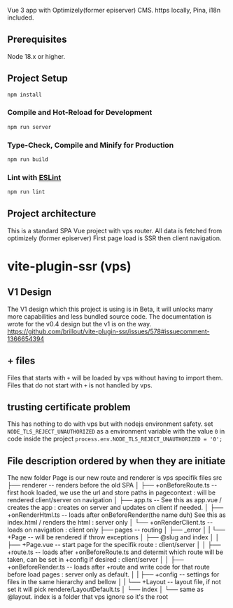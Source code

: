 Vue 3 app with Optimizely(former episerver) CMS.
https locally, Pina, i18n included.

## Prerequisites

Node 18.x or higher.

## Project Setup

```sh
npm install
```

### Compile and Hot-Reload for Development

```sh
npm run server 
```

### Type-Check, Compile and Minify for Production

```sh
npm run build
```

### Lint with [ESLint](https://eslint.org/)

```sh
npm run lint
```

## Project architecture

This is a standard SPA Vue project with vps router.
All data is fetched from optimizely (former episerver)
First page load is SSR then client navigation.

# vite-plugin-ssr (vps)

## V1 Design
The V1 design which this project is using is in Beta, it will unlocks many more capabilities and less bundled source code.
The documentation is wrote for the v0.4 design but the v1 is on the way. https://github.com/brillout/vite-plugin-ssr/issues/578#issuecomment-1366654394

## + files
Files that starts with `+` will be loaded by vps without having to import them.
Files that do not start with `+` is not handled by vps.

## trusting certificate problem
This has nothing to do with vps but with nodejs environment safety.
set `NODE_TLS_REJECT_UNAUTHORIZED` as a environment variable with the value `0`
in code inside the project
`process.env.NODE_TLS_REJECT_UNAUTHORIZED = '0';`

## File description ordered by when they are initiate
The new folder Page is our new route and renderer is vps specifik files
src
├── renderer -- renders before the old SPA 
│   ├── +onBeforeRoute.ts -- first hook loaded, we use the url and store paths in pagecontext : will be rendered client/server on navigation 
│   ├── app.ts -- See this as app.vue / creates the app : creates on server and updates on client if needed.
│   ├── +onRenderHtml.ts -- loads after onBeforeRender(the name duh) See this as index.html / renders the html : server only
│   └── +onRenderClient.ts -- loads on navigation : client only
├── pages -- routing
│   ├── _error
│   |   └── +Page -- will be rendered if throw exceptions
│   ├── @slug and index
│   │   ├── +Page.vue -- start page for the specifik route : client/server
│   │   ├── +route.ts -- loads after +onBeforeRoute.ts and determit which route will be taken, can be set in +config if desired : client/server
│   │   ├── +onBeforeRender.ts -- loads after +route and write code for that route before load pages : server only as default.
│   |   ├── +config -- settings for files in the same hierarchy and bellow
│   |   └── +Layout -- layout file, if not set it will pick rendere/LayoutDefault.ts
│   └── index
│       └── same as @layout. index is a folder that vps ignore so it's the root
